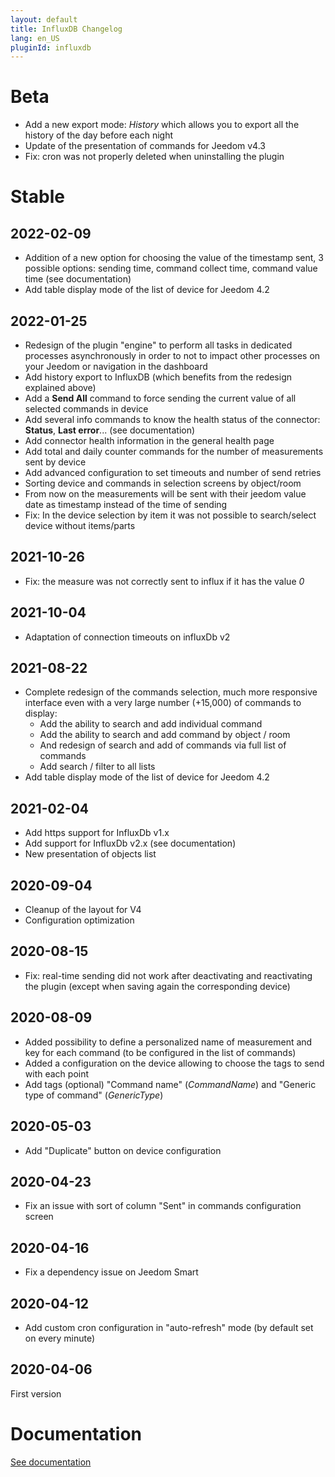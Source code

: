 ```yaml
---
layout: default
title: InfluxDB Changelog
lang: en_US
pluginId: influxdb
---
```


# Beta

- Add a new export mode: *History* which allows you to export all the history of the day before each night
- Update of the presentation of commands for Jeedom v4.3
- Fix: cron was not properly deleted when uninstalling the plugin

# Stable

## 2022-02-09

- Addition of a new option for choosing the value of the timestamp sent, 3 possible options: sending time, command collect time, command value time (see documentation)
- Add table display mode of the list of device for Jeedom 4.2

## 2022-01-25

- Redesign of the plugin "engine" to perform all tasks in dedicated processes asynchronously in order to not to impact other processes on your Jeedom or navigation in the dashboard
- Add history export to InfluxDB (which benefits from the redesign explained above)
- Add a **Send All** command to force sending the current value of all selected commands in device
- Add several info commands to know the health status of the connector: **Status**, **Last error**... (see documentation)
- Add connector health information in the general health page
- Add total and daily counter commands for the number of measurements sent by device
- Add advanced configuration to set timeouts and number of send retries
- Sorting device and commands in selection screens by object/room
- From now on the measurements will be sent with their jeedom value date as timestamp instead of the time of sending
- Fix: In the device selection by item it was not possible to search/select device without items/parts

## 2021-10-26

- Fix: the measure was not correctly sent to influx if it has the value _0_

## 2021-10-04

- Adaptation of connection timeouts on influxDb v2

## 2021-08-22

- Complete redesign of the commands selection, much more responsive interface even with a very large number (+15,000) of commands to display:
  - Add the ability to search and add individual command
  - Add the ability to search and add command by object / room
  - And redesign of search and add of commands via full list of commands
  - Add search / filter to all lists
- Add table display mode of the list of device for Jeedom 4.2

## 2021-02-04

- Add https support for InfluxDb v1.x
- Add support for InfluxDb v2.x (see documentation)
- New presentation of objects list

## 2020-09-04

- Cleanup of the layout for V4
- Configuration optimization

## 2020-08-15

- Fix: real-time sending did not work after deactivating and reactivating the plugin (except when saving again the corresponding device)

## 2020-08-09

- Added possibility to define a personalized name of measurement and key for each command (to be configured in the list of commands)
- Added a configuration on the device allowing to choose the tags to send with each point
- Add tags (optional) "Command name" (_CommandName_) and "Generic type of command" (_GenericType_)

## 2020-05-03

- Add "Duplicate" button on device configuration

## 2020-04-23

- Fix an issue with sort of column "Sent" in commands configuration screen

## 2020-04-16

- Fix a dependency issue on Jeedom Smart

## 2020-04-12

- Add custom cron configuration in "auto-refresh" mode (by default set on every minute)

## 2020-04-06

First version

# Documentation

[See documentation]({{site.baseurl}}/{{page.pluginId}}/{{page.lang}})
